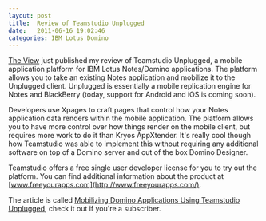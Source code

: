 ```yaml
---
layout: post
title:  Review of Teamstudio Unplugged
date:   2011-06-16 19:02:46
categories: IBM Lotus Domino
---
```

[The View](http://www.eview.com) just published my review of Teamstudio Unplugged, a mobile application platform for IBM Lotus Notes/Domino applications. The platform allows you to take an existing Notes application and mobilize it to the Unplugged client. Unplugged is essentially a mobile replication engine for Notes and BlackBerry (today, support for Android and iOS is coming soon).

Developers use Xpages to craft pages that control how your Notes application data renders within the mobile application. The platform allows you to have more control over how things render on the mobile client, but requires more work to do it than Kryos AppXtender. It's really cool though how Teamstudio was able to implement this without requiring any additional software on top of a Domino server and out of the box Domino Designer.

Teamstudio offers a free single user developer license for you to try out the platform. You can find additional information about the product at [www.freeyourapps.com](http://www.freeyourapps.com/).

The article is called [Mobilizing Domino Applications Using Teamstudio Unplugged](http://bit.ly/mFBwmT%20), check it out if you're a subscriber.